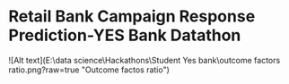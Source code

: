 # Retail Bank Campaign Response Prediction-YES Bank Datathon 
![Alt text](E:\data science\Hackathons\Student Yes bank\outcome factors ratio.png?raw=true "Outcome factos ratio")
